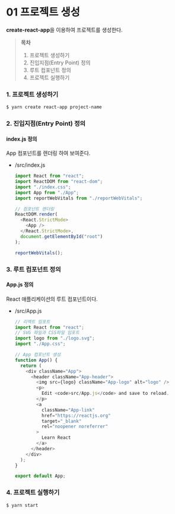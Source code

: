 # 01 프로젝트 생성

**create-react-app**을 이용하여 프로젝트를 생성한다.

> **목차**
>
> 1. 프로젝트 생성하기
> 2. 진입지점(Entry Point) 정의
> 3. 루트 컴포넌트 정의
> 4. 프로젝트 실행하기

### 1. 프로젝트 생성하기

```bash
$ yarn create react-app project-name
```

### 2. 진입지점(Entry Point) 정의

#### index.js 정의

App 컴포넌트를 렌더링 하여 보여준다.

- /src/index.js

  ```javascript
  import React from "react";
  import ReactDOM from "react-dom";
  import "./index.css";
  import App from "./App";
  import reportWebVitals from "./reportWebVitals";

  // 컴포넌트 렌더링
  ReactDOM.render(
    <React.StrictMode>
      <App />
    </React.StrictMode>,
    document.getElementById("root")
  );

  reportWebVitals();
  ```

### 3. 루트 컴포넌트 정의

#### App.js 정의

React 애플리케이션의 루트 컴포넌트이다.

- /src/App.js

  ```javascript
  // 리액트 임포트
  import React from "react";
  // SVG 파일과 CSS파일 임포트
  import logo from "./logo.svg";
  import "./App.css";

  // App 컴포넌트 생성
  function App() {
    return (
      <div className="App">
        <header className="App-header">
          <img src={logo} className="App-logo" alt="logo" />
          <p>
            Edit <code>src/App.js</code> and save to reload.
          </p>
          <a
            className="App-link"
            href="https://reactjs.org"
            target="_blank"
            rel="noopener noreferrer"
          >
            Learn React
          </a>
        </header>
      </div>
    );
  }

  export default App;
  ```

### 4. 프로젝트 실행하기

```bash
$ yarn start
```
